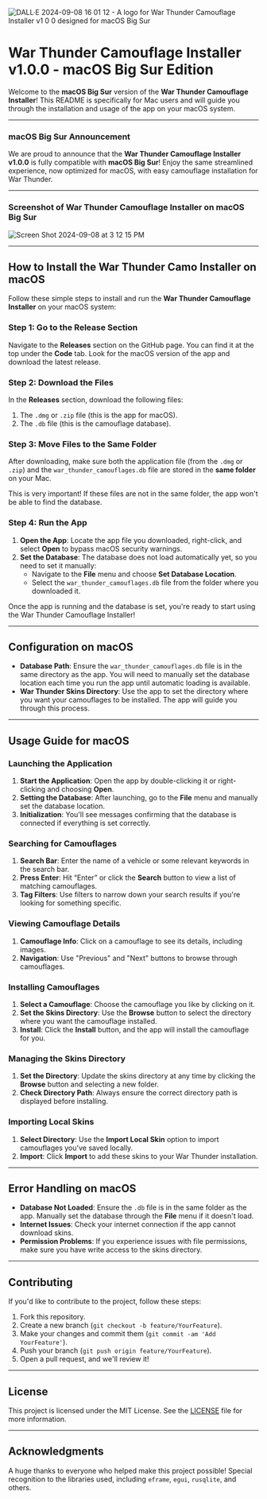 ![DALL·E 2024-09-08 16 01 12 - A logo for War Thunder Camouflage Installer v1 0 0 designed for macOS Big Sur](https://github.com/user-attachments/assets/7d690502-60eb-41dc-b165-198a74eb50ce)

# War Thunder Camouflage Installer v1.0.0 - macOS Big Sur Edition

Welcome to the **macOS Big Sur** version of the **War Thunder Camouflage Installer**! This README is specifically for Mac users and will guide you through the installation and usage of the app on your macOS system.

---

### macOS Big Sur Announcement

We are proud to announce that the **War Thunder Camouflage Installer v1.0.0** is fully compatible with **macOS Big Sur**! Enjoy the same streamlined experience, now optimized for macOS, with easy camouflage installation for War Thunder.

---

### Screenshot of War Thunder Camouflage Installer on macOS Big Sur
![Screen Shot 2024-09-08 at 3 12 15 PM](https://github.com/user-attachments/assets/7c25d499-499e-465c-a1d0-98c61c0713a5)

---

## How to Install the War Thunder Camo Installer on macOS

Follow these simple steps to install and run the **War Thunder Camouflage Installer** on your macOS system:

### Step 1: Go to the Release Section

Navigate to the **Releases** section on the GitHub page. You can find it at the top under the **Code** tab. Look for the macOS version of the app and download the latest release.

### Step 2: Download the Files

In the **Releases** section, download the following files:
1. The `.dmg` or `.zip` file (this is the app for macOS).
2. The `.db` file (this is the camouflage database).

### Step 3: Move Files to the Same Folder

After downloading, make sure both the application file (from the `.dmg` or `.zip`) and the `war_thunder_camouflages.db` file are stored in the **same folder** on your Mac.

This is very important! If these files are not in the same folder, the app won't be able to find the database.

### Step 4: Run the App

1. **Open the App**: Locate the app file you downloaded, right-click, and select **Open** to bypass macOS security warnings.
2. **Set the Database**: The database does not load automatically yet, so you need to set it manually:
   - Navigate to the **File** menu and choose **Set Database Location**.
   - Select the `war_thunder_camouflages.db` file from the folder where you downloaded it.
   
Once the app is running and the database is set, you're ready to start using the War Thunder Camouflage Installer!

---

## Configuration on macOS

* **Database Path**: Ensure the `war_thunder_camouflages.db` file is in the same directory as the app. You will need to manually set the database location each time you run the app until automatic loading is available.
* **War Thunder Skins Directory**: Use the app to set the directory where you want your camouflages to be installed. The app will guide you through this process.

---

## Usage Guide for macOS

### Launching the Application

1. **Start the Application**: Open the app by double-clicking it or right-clicking and choosing **Open**.
2. **Setting the Database**: After launching, go to the **File** menu and manually set the database location.
3. **Initialization**: You'll see messages confirming that the database is connected if everything is set correctly.

### Searching for Camouflages

1. **Search Bar**: Enter the name of a vehicle or some relevant keywords in the search bar.
2. **Press Enter**: Hit “Enter” or click the **Search** button to view a list of matching camouflages.
3. **Tag Filters**: Use filters to narrow down your search results if you're looking for something specific.

### Viewing Camouflage Details

1. **Camouflage Info**: Click on a camouflage to see its details, including images.
2. **Navigation**: Use "Previous" and "Next" buttons to browse through camouflages.

### Installing Camouflages

1. **Select a Camouflage**: Choose the camouflage you like by clicking on it.
2. **Set the Skins Directory**: Use the **Browse** button to select the directory where you want the camouflage installed.
3. **Install**: Click the **Install** button, and the app will install the camouflage for you.

### Managing the Skins Directory

1. **Set the Directory**: Update the skins directory at any time by clicking the **Browse** button and selecting a new folder.
2. **Check Directory Path**: Always ensure the correct directory path is displayed before installing.

### Importing Local Skins

1. **Select Directory**: Use the **Import Local Skin** option to import camouflages you've saved locally.
2. **Import**: Click **Import** to add these skins to your War Thunder installation.

---

## Error Handling on macOS

* **Database Not Loaded**: Ensure the `.db` file is in the same folder as the app. Manually set the database through the **File** menu if it doesn't load.
* **Internet Issues**: Check your internet connection if the app cannot download skins.
* **Permission Problems**: If you experience issues with file permissions, make sure you have write access to the skins directory.

---

## Contributing

If you'd like to contribute to the project, follow these steps:

1. Fork this repository.
2. Create a new branch (`git checkout -b feature/YourFeature`).
3. Make your changes and commit them (`git commit -am 'Add YourFeature'`).
4. Push your branch (`git push origin feature/YourFeature`).
5. Open a pull request, and we'll review it!

---

## License

This project is licensed under the MIT License. See the [LICENSE](LICENSE) file for more information.

---

## Acknowledgments

A huge thanks to everyone who helped make this project possible! Special recognition to the libraries used, including `eframe`, `egui`, `rusqlite`, and others.
